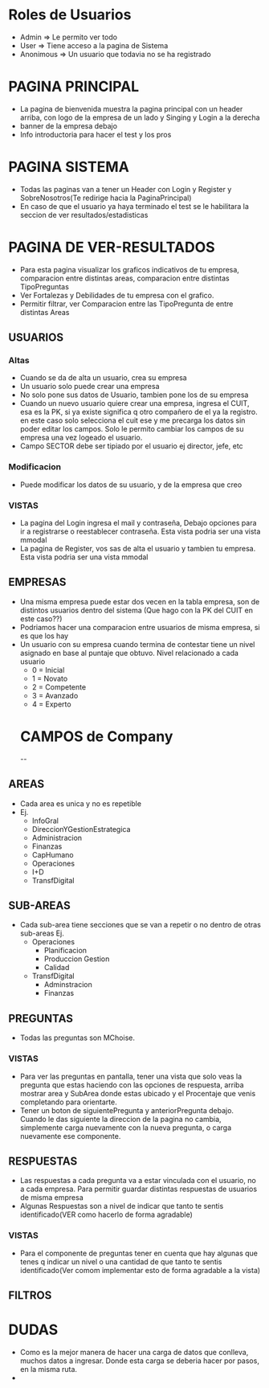 # Roles de Usuarios
  - Admin        => Le permito ver todo
  - User         => Tiene acceso a la pagina de Sistema
  - Anonimous    => Un usuario que todavia no se ha registrado 

# PAGINA PRINCIPAL
  - La pagina de bienvenida muestra la pagina principal con un header arriba, con logo de la empresa de un lado y Singing y Login a la derecha
  - banner de la empresa debajo
  - Info introductoria para hacer el test y los pros

# PAGINA SISTEMA
  - Todas las paginas van a tener un Header con Login y Register y SobreNosotros(Te redirige hacia la PaginaPrincipal)
  - En caso de que el usuario ya haya terminado el test se le habilitara la seccion de ver resultados/estadisticas

# PAGINA DE VER-RESULTADOS
  - Para esta pagina visualizar los graficos indicativos de tu empresa, comparacion entre distintas areas, comparacion entre distintas TipoPreguntas
  - Ver Fortalezas y Debilidades de tu empresa con el grafico.
  - Permitir filtrar, ver Comparacion entre las TipoPregunta de entre distintas Areas 

## USUARIOS

### Altas
  - Cuando se da de alta un usuario, crea su empresa
  - Un usuario solo puede crear una empresa
  - No solo pone sus datos de Usuario, tambien pone los de su empresa
  - Cuando un nuevo usuario quiere crear una empresa, ingresa el CUIT, esa es la PK, si  ya existe significa q otro compañero de el ya la registro. en este caso solo selecciona el cuit ese y me precarga los datos sin poder editar los campos. Solo le permito cambiar los campos de su empresa una vez logeado el usuario.
  - Campo SECTOR debe ser tipiado por el usuario ej director, jefe, etc

### Modificacion
  - Puede modificar los datos de su usuario, y de la empresa que creo

### VISTAS
  - La pagina del Login ingresa el mail y contraseña, Debajo opciones para ir a registrarse o reestablecer contraseña. Esta vista podria ser una vista mmodal
  - La pagina de Register, vos sas de alta el usuario y tambien tu empresa. Esta vista podria ser una vista mmodal

## EMPRESAS
- Una misma empresa puede estar dos vecen en la tabla empresa, son de distintos usuarios dentro del sistema (Que hago con la PK del CUIT en este caso??)
- Podriamos hacer una comparacion entre usuarios de misma empresa, si es que los hay
- Un usuario con su empresa cuando termina de contestar tiene un nivel asignado en base al puntaje que obtuvo. Nivel relacionado a cada usuario
  - 0 = Inicial
  - 1 = Novato
  - 2 = Competente
  - 3 = Avanzado
  - 4 = Experto
  # CAMPOS de Company
  --

## AREAS
- Cada area es unica y no es repetible
- Ej.
  - InfoGral
  - DireccionYGestionEstrategica
  - Administracion
  - Finanzas
  - CapHumano
  - Operaciones
  - I+D
  - TransfDigital

## SUB-AREAS
- Cada sub-area tiene secciones que se van a repetir o no dentro de otras sub-areas
  Ej.
    - Operaciones
      - Planificacion
      - Produccion Gestion
      - Calidad
    - TransfDigital
      - Adminstracion
      - Finanzas

## PREGUNTAS
- Todas las preguntas son MChoise.

### VISTAS
  - Para ver las preguntas en pantalla, tener una vista que solo veas la pregunta que estas haciendo con las opciones de respuesta, arriba mostrar area y SubArea donde estas ubicado y el Procentaje que venis completando para orientarte.
  - Tener un boton de siguientePregunta y anteriorPregunta debajo. Cuando le das siguiente la direccion de la pagina no cambia, simplemente carga nuevamente con la nueva pregunta, o carga nuevamente ese componente.
    
## RESPUESTAS
- Las respuestas a cada pregunta va a estar vinculada con el usuario, no a cada empresa. Para permitir guardar distintas respuestas de usuarios de misma empresa
- Algunas Respuestas son a nivel de indicar que tanto te sentis identificado(VER como hacerlo de forma agradable)

### VISTAS
  - Para el componente de preguntas tener en cuenta que hay algunas que tenes q indicar un nivel o una cantidad de que tanto te sentis identificado(Ver comom implementar esto de forma agradable a la vista)  

## FILTROS


# DUDAS
  - Como es la mejor manera de hacer una carga de datos que conlleva, muchos datos a ingresar. Donde esta carga se deberia hacer por pasos, en la misma ruta.
  - 
